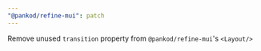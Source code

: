 ```yaml
---
"@pankod/refine-mui": patch
---
```


Remove unused `transition` property from `@pankod/refine-mui`'s `<Layout/>`
